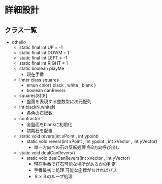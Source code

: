 # 詳細設計

## クラス一覧
* othello 
    * static final int UP = -1
    * static final int DOWM = 1
    * static final int LEFT = -1
    * static final int RIGHT = 1    
    * static boolean playMe
        * 現在手番
    * inner class squares
        * emun color{ black , white , blank }
        * boolean canRevers
    * squares[8][8]
        * 盤面を表現する整数型に次元配列
    * int blackN,whiteN
        * 各色の石総数
    * contractor
        * 全盤面をblankに初期化
        * 初期石を配置
    * static void revers(int xPoint , int ypoint)
        * static void revers(int xPoint , int ypoint , int xVector ,  int yVector)
            * 単一方向への石の反転処理 各8方向呼び出し
    * static void dealCanRevers()
        * static void dealCanRevers(int xVector ,  int yVector)
            * 現在手番で打石可能な場所があるかの判定
            * 手番最初に処理 可能な座標がなければパス
            * ８ｘ８のループ処理


